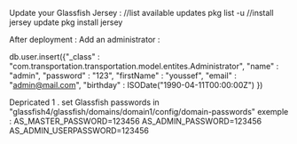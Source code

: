 Update your Glassfish Jersey :
//list available updates
pkg list -u
//install jersey update
pkg install jersey

After deployment :
    Add an administrator :

db.user.insert({"_class" : "com.transportation.transportation.model.entites.Administrator", 
                "name" : "admin", 
                "password" : "123", 
                "firstName" : "youssef", 
                "email" : "admin@mail.com", 
                "birthday" : ISODate("1990-04-11T00:00:00Z") })


Depricated
1 . set Glassfish passwords in "glassfish4/glassfish/domains/domain1/config/domain-passwords"
exemple :
AS_MASTER_PASSWORD=123456
AS_ADMIN_PASSWORD=123456
AS_ADMIN_USERPASSWORD=123456

